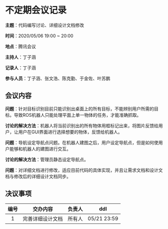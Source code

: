 # 不定期会议记录

**主题**：代码编写讨论、详细设计文档修改

**时间**：2020/05/06 19:00 ~ 20:00

**地点**：腾讯会议

**主持人**：丁子涵

**记录人**：丁子涵

**参与人员**：丁子涵、张文浩、陈克勤、于金佐、叶苏鹏

## 会议内容

**问题**：针对目标识别目前只能识别出桌面上的所有目标，不能辨别用户所需的目标。导致ROS机器人只能处理平面上单一物体的任务，才能准确抓取。

**讨论的解决方法**：机器人将当前识别出的所有物体用框标记出来，将图片反馈给用户，让用户在GUI界面进行选择想要的物体，反馈给机器人。

**问题**：导航设定导航点问题。在机器人建图之后，用户设定导航点，但是如何使用户能够和机器人的建图进行交互。

**讨论的解决方法**：管理员静态设定导航点。

**问题**：对详细文档进行修改，适应目前代码的具体实现，并且让需求文档和设计文档与修改后的详细设计文档同步。

## 决议事项

| 编号 |     交办内容     | 负责人 |     ddl     |
| :--: | :--------------: | :----: | :---------: |
|  1   | 完善详细设计文档 | 所有人 | 05/21 23:59 |